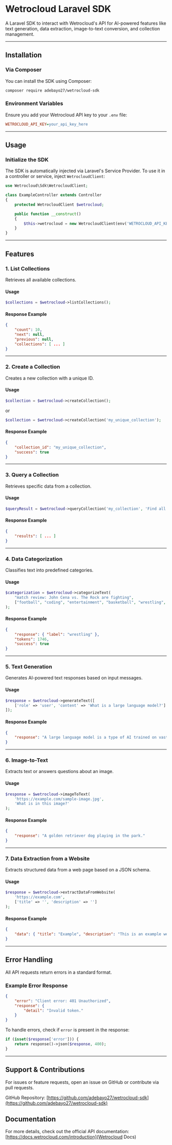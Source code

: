 # Wetrocloud Laravel SDK

A Laravel SDK to interact with Wetrocloud's API for AI-powered features like text generation, data extraction, image-to-text conversion, and collection management.

---

## Installation

### Via Composer
You can install the SDK using Composer:
```sh
composer require adebayo27/wetrocloud-sdk
```

### Environment Variables
Ensure you add your Wetrocloud API key to your `.env` file:
```ini
WETROCLOUD_API_KEY=your_api_key_here
```

---

## Usage

### Initialize the SDK
The SDK is automatically injected via Laravel's Service Provider. To use it in a controller or service, inject `WetrocloudClient`:

```php
use Wetrocloud\Sdk\WetrocloudClient;

class ExampleController extends Controller
{
    protected WetrocloudClient $wetrocloud;

    public function __construct()
    {
        $this->wetrocloud = new WetrocloudClient(env('WETROCLOUD_API_KEY'), 'v1');
    }
}
```

---

## Features

### 1. List Collections
Retrieves all available collections.

#### Usage
```php
$collections = $wetrocloud->listCollections();
```

#### Response Example
```json
{
    "count": 10,
    "next": null,
    "previous": null,
    "collections": [ ... ]
}
```

---

### 2. Create a Collection
Creates a new collection with a unique ID.

#### Usage
```php
$collection = $wetrocloud->createCollection();
```
or

```php
$collection = $wetrocloud->createCollection('my_unique_collection');
```

#### Response Example
```json
{
    "collection_id": "my_unique_collection",
    "success": true
}
```

---

### 3. Query a Collection
Retrieves specific data from a collection.

#### Usage
```php
$queryResult = $wetrocloud->queryCollection('my_collection', 'Find all users with role admin');
```

#### Response Example
```json
{
    "results": [ ... ]
}
```

---

### 4. Data Categorization
Classifies text into predefined categories.

#### Usage
```php
$categorization = $wetrocloud->categorizeText(
    "match review: John Cena vs. The Rock are fighting",
    ["football", "coding", "entertainment", "basketball", "wrestling", "information"]
);
```

#### Response Example
```json
{
    "response": { "label": "wrestling" },
    "tokens": 1746,
    "success": true
}
```

---

### 5. Text Generation
Generates AI-powered text responses based on input messages.

#### Usage
```php
$response = $wetrocloud->generateText([
    ['role' => 'user', 'content' => 'What is a large language model?']
]);
```

#### Response Example
```json
{
    "response": "A large language model is a type of AI trained on vast datasets..."
}
```

---

### 6. Image-to-Text
Extracts text or answers questions about an image.

#### Usage
```php
$response = $wetrocloud->imageToText(
    'https://example.com/sample-image.jpg',
    'What is in this image?'
);
```

#### Response Example
```json
{
    "response": "A golden retriever dog playing in the park."
}
```

---

### 7. Data Extraction from a Website
Extracts structured data from a web page based on a JSON schema.

#### Usage
```php
$response = $wetrocloud->extractDataFromWebsite(
    'https://example.com',
    ['title' => '', 'description' => '']
);
```

#### Response Example
```json
{
    "data": { "title": "Example", "description": "This is an example website." }
}
```

---

## Error Handling
All API requests return errors in a standard format.

### Example Error Response
```json
{
    "error": "Client error: 401 Unauthorized",
    "response": {
        "detail": "Invalid token."
    }
}
```

To handle errors, check if `error` is present in the response:
```php
if (isset($response['error'])) {
    return response()->json($response, 400);
}
```

---

## Support & Contributions
For issues or feature requests, open an issue on GitHub or contribute via pull requests.

GitHub Repository: [https://github.com/adebayo27/wetrocloud-sdk](https://github.com/adebayo27/wetrocloud-sdk)

## Documentation
For more details, check out the official API documentation: [https://docs.wetrocloud.com/introduction](Wetrocloud Docs)

